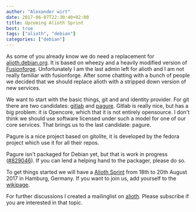 ```yaml
---
author: "Alexander wirt"
date: 2017-06-07T22:30:40+02:00
title: Upcoming Alioth Sprint
best: true
tags: ["alioth", "debian"]
categories: ["debian"]
---
```


As some of you already know we do need a replacement for [alioth.debian.org](https://alioth.debian.org). It is based on wheezy and a heavily modified version of 
[Fusionforge](https://fusionforge.org/). Unfortunately I am the last admin left for alioth and I am not really familiar with fusionforge. After some chatting with a bunch of people we decided that we should replace alioth with a stripped down version of new services. 

We want to start with the basic things, git and and identity provider.
For git there are two candidates: [gitlab](https://gitlab.org) and [pagure](https://pagure.io). Gitlab is really nice, but has a big problem: it is Opencore, which
that it is not entirely opensource. I don't think we should use software licensed under such a model for one of our core services.
That brings us to the last candidate: pagure.

Pagure is a nice project based on gitolite, it is developed by the fedora project which use it
for all their repos.

Pagure isn't packaged for Debian yet, but that is work in progress ([#829046](https://bugs.debian.org/cgi-bin/bugreport.cgi?bug=829046)). If you can lend a helping hand 
to the packager, please do so. 

To get things started we will have a [Alioth Sprint](https://wiki.debian.org/Sprints/2017/Alioth) from 18th to 20th August 2017 in Hamburg, Germany. If you want to join us, add yourself to the [wikipage](https://wiki.debian.org/Sprints/2017/Alioth).

For further discussions I created a mailinglist on [alioth](https://lists.alioth.debian.org/mailman/listinfo/alioth-staff-replacement). Please subscribe if you are interested in that topic.